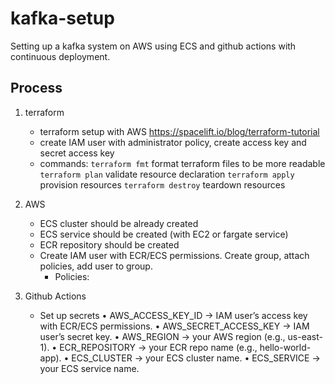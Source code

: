 # kafka-setup
Setting up a kafka system on AWS using ECS and github actions with continuous deployment.

## Process
1. terraform
    * terraform setup with AWS https://spacelift.io/blog/terraform-tutorial
    * create IAM user with administrator policy, create access key and secret access key
    * commands: 
        `terraform fmt` format terraform files to be more readable
        `terraform plan` validate resource declaration
        `terraform apply` provision resources
        `terraform destroy` teardown resources

1. AWS
    * ECS cluster should be already created 
    * ECS service should be created (with EC2 or fargate service)
    * ECR repository should be created
    * Create IAM user with ECR/ECS permissions. Create group, attach policies, add user to group. 
        * Policies: 

2. Github Actions
    * Set up secrets
    •	AWS_ACCESS_KEY_ID → IAM user’s access key with ECR/ECS permissions.
	•	AWS_SECRET_ACCESS_KEY → IAM user’s secret key.
	•	AWS_REGION → your AWS region (e.g., us-east-1).
	•	ECR_REPOSITORY → your ECR repo name (e.g., hello-world-app).
	•	ECS_CLUSTER → your ECS cluster name.
	•	ECS_SERVICE → your ECS service name.
